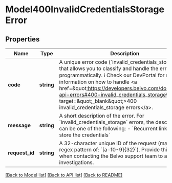 # Model400InvalidCredentialsStorageError

## Properties
Name | Type | Description | Notes
------------ | ------------- | ------------- | -------------
**code** | **string** | A unique error code (&#x60;invalid_credentials_storage&#x60;) that allows you to classify and handle the error programmatically.   ℹ️ Check our DevPortal for more information on how to handle &lt;a href&#x3D;\&quot;https://developers.belvo.com/docs/belvo-api-errors#400-invalid_credentials_storage\&quot; target&#x3D;\&quot;_blank\&quot;&gt;400 invalid_credentials_storage errors&lt;/a&gt;. | [optional] 
**message** | **string** | A short description of the error.    For &#x60;invalid_credentials_storage&#x60; errors, the description can be one of the following:    - &#x60;Recurrent links must store the credentials&#x60; | [optional] 
**request_id** | **string** | A 32-character unique ID of the request (matching a regex pattern of: &#x60;[a-f0-9]{32}&#x60;). Provide this ID when contacting the Belvo support team to accelerate investigations. | [optional] 

[[Back to Model list]](../../README.md#documentation-for-models) [[Back to API list]](../../README.md#documentation-for-api-endpoints) [[Back to README]](../../README.md)

